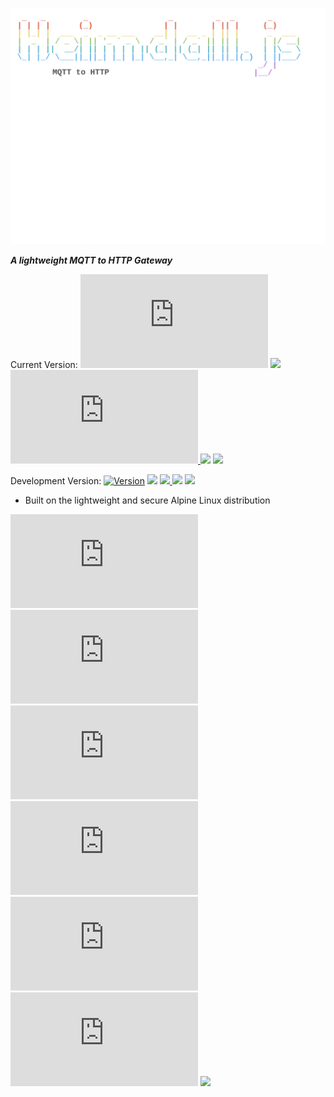 ![#Heimdall.js](./docs/heimdall.svg)

 ___A lightweight MQTT to HTTP Gateway___
 
Current Version: [![](https://img.shields.io/github/v/tag/joshua-schnabel/heimdall.js?label=version&logo=docker&logoColor=white "Version")](https://hub.docker.com/r/jschnabel/heimdall.js/tags) ![](https://images.microbadger.com/badges/commit/jschnabel/heimdall.js:latest.svg) [![](https://img.shields.io/microbadger/layers/jschnabel/heimdall.js?logo=docker&logoColor=white) ![](https://img.shields.io/badge/image%20size-8MB-blue?logo=docker&logoColor=white)](https://microbadger.com/images/jschnabel/heimdall.js) ![](https://img.shields.io/github/last-commit/joshua-schnabel/heimdall.js/master?label=last%20change&logo=github&logoColor=white)
 
Development Version: [![](https://img.shields.io/badge/Version-dev-blue?label=version&logo=docker&logoColor=white&color=yellow "Version")](https://hub.docker.com/r/jschnabel/heimdall.js/tags) ![](https://images.microbadger.com/badges/commit/jschnabel/heimdall.js:dev.svg) [![](https://img.shields.io/microbadger/layers/jschnabel/heimdall.js/dev?logo=docker&logoColor=white) ![](https://img.shields.io/badge/image%20size-8MB-blue?logo=docker&logoColor=white)](https://microbadger.com/images/jschnabel/heimdall.js:dev) ![](https://img.shields.io/github/last-commit/joshua-schnabel/heimdall.js/dev?label=last%20change&logo=github&logoColor=white)

 * Built on the lightweight and secure Alpine Linux distribution

[![](https://img.shields.io/docker/stars/jschnabel/heimdall.js?logo=docker&logoColor=white)](https://hub.docker.com/r/jschnabel/heimdall.js) 
[![](https://img.shields.io/docker/cloud/automated/jschnabel/heimdall.js?logo=docker&logoColor=white)](https://hub.docker.com/r/jschnabel/heimdall.js) 
[![](https://img.shields.io/docker/cloud/build/jschnabel/heimdall.js?logo=docker&logoColor=white)](https://hub.docker.com/r/jschnabel/heimdall.js) 
[![](https://img.shields.io/docker/pulls/jschnabel/heimdall.js?logo=docker&logoColor=white)](https://hub.docker.com/r/jschnabel/heimdall.js) 
[![](https://img.shields.io/github/license/joshua-schnabel/heimdall.js?logo=github&logoColor=white)](https://github.com/joshua-schnabel/heimdall.js/blob/master/LICENSE) 
[![](https://img.shields.io/github/issues/joshua-schnabel/heimdall.js?logo=github&logoColor=white)](https://github.com/joshua-schnabel/heimdall.js/issues)
![](https://img.shields.io/badge/base--image-alpine-blue)
